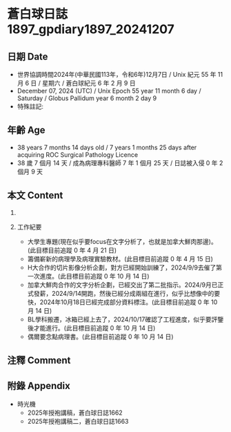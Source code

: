 [_metadata_:encoding]: - "utf-8"
[_metadata_:language]: - "zh-Hant-TW"
[_metadata_:fileformat]: - "markdown"
[_metadata_:MIME_type]: - "text/plain"
[_metadata_:markdown_version]: - "commonmark version 0.30"
[_metadata_:markdown_spec]: - "https://spec.commonmark.org/0.30/"

# 蒼白球日誌1897_gpdiary1897_20241207 #

## 日期 Date ##

* 世界協調時間2024年(中華民國113年，令和6年)12月7日 / Unix 紀元 55 年 11 月 6 日 / 星期六 / 蒼白球紀元 6 年 2 月 9 日
* December 07, 2024 (UTC) / Unix Epoch 55 year 11 month 6 day / Saturday / Globus Pallidum year 6 month 2 day 9
* 特殊註記:

## 年齡 Age ##

* 38 years 7 months 14 days old / 7 years 1 months 25 days after acquiring ROC Surgical Pathology Licence
* 38 歲 7 個月 14 天 / 成為病理專科醫師 7 年 1 個月 25 天 / 日誌被入侵 0 年 2 個月 9 天

## 本文 Content ##

1. 

2. 工作紀要

    - 大學生專題(現在似乎要focus在文字分析了，也就是加拿大鮮肉那邊)。(此目標目前追蹤 0 年 4 月 21 日)
    - 籌備嶄新的病理學及病理實驗教材。(此目標目前追蹤 0 年 4 月 15 日)
    - H大合作的切片影像分析企劃，對方已經開始訓練了，2024/9/9去催了第一次進度。(此目標目前追蹤 0 年 10 月 14 日)
    - 加拿大鮮肉合作的文字分析企劃，已經交出了第二批指示。2024/9月已正式發薪，2024/9/14開跑，然後已經分成兩組在進行，似乎比想像中的要快，2024年10月18日已經完成部分資料標注。(此目標目前追蹤 0 年 10 月 14 日)
    - BL學科搬遷，冰箱已經上去了，2024/10/17確認了工程進度，似乎要評鑒後才能進行。(此目標目前追蹤 0 年 10 月 14 日)
    - 偶爾要念點病理書。(此目標目前追蹤 0 年 10 月 14 日)

## 注釋 Comment ##


## 附錄 Appendix ##

* 時光機
    - 2025年授袍講稿，蒼白球日誌1662
    - 2025年授袍講稿二，蒼白球日誌1663
